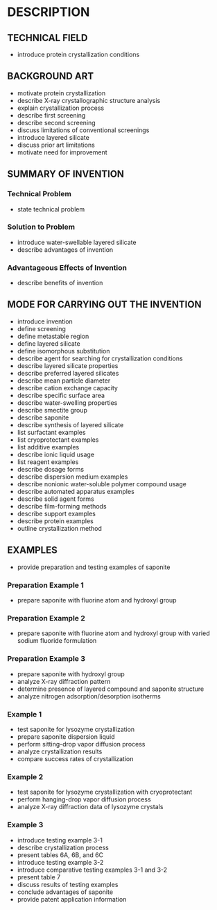 # DESCRIPTION

## TECHNICAL FIELD

- introduce protein crystallization conditions

## BACKGROUND ART

- motivate protein crystallization
- describe X-ray crystallographic structure analysis
- explain crystallization process
- describe first screening
- describe second screening
- discuss limitations of conventional screenings
- introduce layered silicate
- discuss prior art limitations
- motivate need for improvement

## SUMMARY OF INVENTION

### Technical Problem

- state technical problem

### Solution to Problem

- introduce water-swellable layered silicate
- describe advantages of invention

### Advantageous Effects of Invention

- describe benefits of invention

## MODE FOR CARRYING OUT THE INVENTION

- introduce invention
- define screening
- define metastable region
- define layered silicate
- define isomorphous substitution
- describe agent for searching for crystallization conditions
- describe layered silicate properties
- describe preferred layered silicates
- describe mean particle diameter
- describe cation exchange capacity
- describe specific surface area
- describe water-swelling properties
- describe smectite group
- describe saponite
- describe synthesis of layered silicate
- list surfactant examples
- list cryoprotectant examples
- list additive examples
- describe ionic liquid usage
- list reagent examples
- describe dosage forms
- describe dispersion medium examples
- describe nonionic water-soluble polymer compound usage
- describe automated apparatus examples
- describe solid agent forms
- describe film-forming methods
- describe support examples
- describe protein examples
- outline crystallization method

## EXAMPLES

- provide preparation and testing examples of saponite

### Preparation Example 1

- prepare saponite with fluorine atom and hydroxyl group

### Preparation Example 2

- prepare saponite with fluorine atom and hydroxyl group with varied sodium fluoride formulation

### Preparation Example 3

- prepare saponite with hydroxyl group
- analyze X-ray diffraction pattern
- determine presence of layered compound and saponite structure
- analyze nitrogen adsorption/desorption isotherms

### Example 1

- test saponite for lysozyme crystallization
- prepare saponite dispersion liquid
- perform sitting-drop vapor diffusion process
- analyze crystallization results
- compare success rates of crystallization

### Example 2

- test saponite for lysozyme crystallization with cryoprotectant
- perform hanging-drop vapor diffusion process
- analyze X-ray diffraction data of lysozyme crystals

### Example 3

- introduce testing example 3-1
- describe crystallization process
- present tables 6A, 6B, and 6C
- introduce testing example 3-2
- introduce comparative testing examples 3-1 and 3-2
- present table 7
- discuss results of testing examples
- conclude advantages of saponite
- provide patent application information


